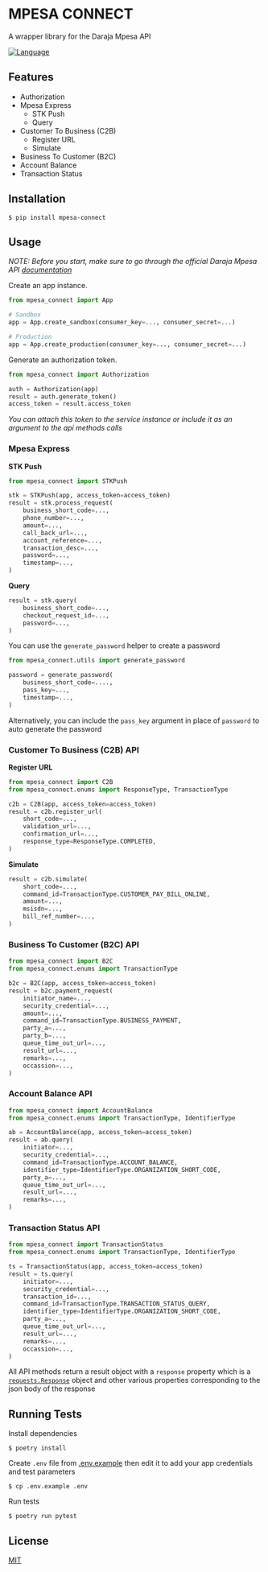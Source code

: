 # MPESA CONNECT

A wrapper library for the Daraja Mpesa API

[![Language](https://img.shields.io/badge/language-python-green.svg)](https://python.org)

## Features

- Authorization
- Mpesa Express
  - STK Push
  - Query
- Customer To Business (C2B)
    - Register URL
    - Simulate
- Business To Customer (B2C)
- Account Balance
- Transaction Status

## Installation

    $ pip install mpesa-connect

## Usage

*NOTE: Before you start, make sure to go through the official Daraja Mpesa API [documentation](https://developer.safaricom.co.ke/Documentation)* 

Create an app instance. 

```python
from mpesa_connect import App

# Sandbox
app = App.create_sandbox(consumer_key=..., consumer_secret=...)

# Production
app = App.create_production(consumer_key=..., consumer_secret=...)
```

Generate an authorization token.

```python
from mpesa_connect import Authorization

auth = Authorization(app)
result = auth.generate_token()
access_token = result.access_token
```
*You can attach this token to the service instance or include it as an argument to the api methods calls*

### Mpesa Express

**STK Push**
```python
from mpesa_connect import STKPush

stk = STKPush(app, access_token=access_token)
result = stk.process_request(
    business_short_code=...,
    phone_number=...,
    amount=...,
    call_back_url=...,
    account_reference=...,
    transaction_desc=...,
    password=...,
    timestamp=...,
)
```

**Query**
```python
result = stk.query(
    business_short_code=...,
    checkout_request_id=...,
    password=...,
)
```
You can use the `generate_password` helper to create a password

```python
from mpesa_connect.utils import generate_password

password = generate_password(
    business_short_code=....,
    pass_key=...,
    timestamp=...,
)
```
Alternatively, you can include the `pass_key` argument in place of `password` to auto generate the password

### Customer To Business (C2B) API

**Register URL**
```python
from mpesa_connect import C2B
from mpesa_connect.enums import ResponseType, TransactionType

c2b = C2B(app, access_token=access_token)
result = c2b.register_url(
    short_code=...,
    validation_url=...,
    confirmation_url=...,
    response_type=ResponseType.COMPLETED,
)
```

**Simulate**
```python
result = c2b.simulate(
    short_code=...,
    command_id=TransactionType.CUSTOMER_PAY_BILL_ONLINE,
    amount=...,
    msisdn=...,
    bill_ref_number=...,
)
```

### Business To Customer (B2C) API

```python
from mpesa_connect import B2C
from mpesa_connect.enums import TransactionType

b2c = B2C(app, access_token=access_token)
result = b2c.payment_request(
    initiator_name=...,
    security_credential=...,
    amount=...,
    command_id=TransactionType.BUSINESS_PAYMENT,
    party_a=...,
    party_b=...,
    queue_time_out_url=...,
    result_url=...,
    remarks=...,
    occassion=...,
)
```

### Account Balance API

```python
from mpesa_connect import AccountBalance
from mpesa_connect.enums import TransactionType, IdentifierType

ab = AccountBalance(app, access_token=access_token)
result = ab.query(
    initiator=...,
    security_credential=...,
    command_id=TransactionType.ACCOUNT_BALANCE,
    identifier_type=IdentifierType.ORGANIZATION_SHORT_CODE,
    party_a=...,
    queue_time_out_url=...,
    result_url=...,
    remarks=...,
)
```

### Transaction Status API

```python
from mpesa_connect import TransactionStatus
from mpesa_connect.enums import TransactionType, IdentifierType

ts = TransactionStatus(app, access_token=access_token)
result = ts.query(
    initiator=...,
    security_credential=...,
    transaction_id=...,
    command_id=TransactionType.TRANSACTION_STATUS_QUERY,
    identifier_type=IdentifierType.ORGANIZATION_SHORT_CODE,
    party_a=...,
    queue_time_out_url=...,
    result_url=...,
    remarks=...,
    occassion=...,
)
```

All API methods return a result object with a `response` property which is a [`requests.Response`](https://requests.readthedocs.io/en/latest/api/#requests.Response) object and other various properties corresponding to the json body of the response

## Running Tests

Install dependencies

    $ poetry install

Create `.env` file from [.env.example](https://github.com/enwawerueli/mpesa-connect/blob/main/.env.example) then edit it to add your app credentials and test parameters

    $ cp .env.example .env

 Run tests

    $ poetry run pytest

## License

[MIT](https://github.com/enwawerueli/mpesa-connect/blob/main/LICENSE)
